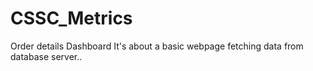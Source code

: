 # CSSC_Metrics
Order details Dashboard
It's about a basic webpage fetching data from database server..
